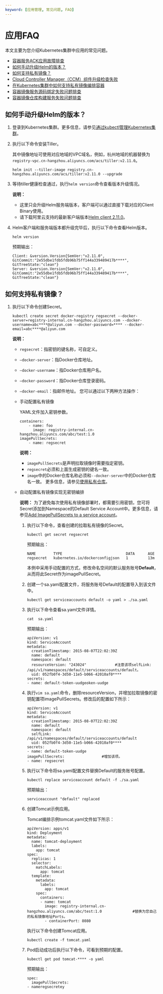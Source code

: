 ```yaml
---
keyword: [应用管理, 常见问题, FAQ]
---
```


# 应用FAQ

本文主要为您介绍Kubernetes集群中应用的常见问题。

-   [容器服务ACK应用故障排查](~~211618~~)
-   [如何手动升级Helm的版本？](#section_42y_vhz_d9t)
-   [如何支持私有镜像？](#section_b2s_ldm_84z)
-   [Cloud Controller Manager（CCM）组件升级检查失败](~~164988~~)
-   [在Kubernetes集群中如何支持私有镜像编排容器](~~86562~~)
-   [容器镜像服务源码绑定失败问题排查](~~185631~~)
-   [容器镜像仓库构建服务失败问题排查](~~186529~~)

## 如何手动升级Helm的版本？

1.  登录到Kubernetes集群。更多信息，请参见[通过kubectl管理Kubernetes集群](/cn.zh-CN/Kubernetes集群用户指南/集群/连接集群/通过kubectl管理Kubernetes集群.md)。

2.  执行以下命令安装Tiller。

    其中镜像地址可使用对应地域的VPC域名，例如，杭州地域的机器替换为`registry-vpc.cn-hangzhou.aliyuncs.com/acs/tiller:v2.11.0`。

    ```
    helm init --tiller-image registry.cn-hangzhou.aliyuncs.com/acs/tiller:v2.11.0 --upgrade
    ```

3.  等待tiller健康检查通过，执行`helm version`命令查看版本升级情况。

    **说明：**

    -   这里只会升级Helm服务端版本，客户端可以通过直接下载对应的Client Binary使用。
    -   请下载阿里云支持的最新客户端版本[Helm client 2.11.0](https://github.com/helm/helm/releases/tag/v2.11.0)。
4.  Helm客户端和服务端版本都升级完毕后，执行以下命令查看Helm版本。

    ```
    helm version
    ```

    预期输出：

    ```
    Client: &version.Version{SemVer:"v2.11.0", GitCommit:"2e55dbe1fdb5fdb96b75ff144a339489417b****", GitTreeState:"clean"}
    Server: &version.Version{SemVer:"v2.11.0", GitCommit:"2e55dbe1fdb5fdb96b75ff144a339489417b****", GitTreeState:"clean"}
    ```


## 如何支持私有镜像？

1.  执行以下命令创建Secret。

    ```
    kubectl create secret docker-registry regsecret --docker-server=registry-internal.cn-hangzhou.aliyuncs.com --docker-username=abc****@aliyun.com --docker-password=**** --docker-email=abc****@aliyun.com
    ```

    **说明：**

    -   `regsecret`：指密钥的键名称，可自定义。
    -   `—docker-server`：指Docker仓库地址。
    -   `—docker-username`：指Docker仓库用户名。
    -   `—docker-password`：指Docker仓库登录密码。
    -   `—docker-email`：指邮件地址。
    您可以通过以下两种方法操作：

    -   手动配置私有镜像

        YAML文件加入密钥参数。

        ```
        containers:
            - name: foo
              image: registry-internal.cn-hangzhou.aliyuncs.com/abc/test:1.0
        imagePullSecrets:
            - name: regsecret
        ```

        **说明：**

        -   `imagePullSecrets`是声明拉取镜像时需要指定密钥。
        -   `regsecret`必须和上面生成密钥的键名一致。
        -   `image`中的Docker仓库名称必须和`--docker-server`中的Docker仓库名一致。
        更多信息，请参见[使用私有仓库](https://kubernetes.io/docs/concepts/containers/images/#using-a-private-registry)。

    -   自动配置私有镜像实现无密钥编排

        **说明：** 为了避免每次使用私有镜像部署时，都需要引用密钥，您可将Secret添加到Namespace的Default Service Account中。更多信息，请参见[Add ImagePullSecrets to a service account](https://kubernetes.io/docs/tasks/configure-pod-container/configure-service-account/#add-imagepullsecrets-to-a-service-account)。

        1.  执行以下命令，查看创建的拉取私有镜像的Secret。

            ```
            kubectl get secret regsecret
            ```

            预期输出：

            ```
            NAME        TYPE                             DATA      AGE
            regsecret   kubernetes.io/dockerconfigjson   1         13m
            ```

            本例中采用手动配置的方式，修改命名空间的默认服务账号**Default**，从而将此Secret作为imagePullSecret。

        2.  创建一个sa.yaml配置文件，将服务账号Default的配置导入到该文件中。

            ```
            kubectl get serviceaccounts default -o yaml > ./sa.yaml
            ```

        3.  执行以下命令查看sa.yaml文件详情。

            ```
            cat  sa.yaml
            ```

            预期输出：

            ```
            apiVersion: v1
            kind: ServiceAccount
            metadata:
              creationTimestamp: 2015-08-07T22:02:39Z
              name: default
              namespace: default
              resourceVersion: "243024"             #注意该项selfLink: /api/v1/namespaces/default/serviceaccounts/default。
              uid: 052fb0f4-3d50-11e5-b066-42010af0****
            secrets:
            - name: default-token-uudgeoken-uudge
            ```

        4.  执行`vim sa.yaml`命令，删除resourceVersion，并增加拉取镜像的密钥配置项imagePullSecrets。修改后的配置如下所示：

            ```
            apiVersion: v1
            kind: ServiceAccount
            metadata:
              creationTimestamp: 2015-08-07T22:02:39Z
              name: default
              namespace: default
              selfLink: /api/v1/namespaces/default/serviceaccounts/default
              uid: 052fb0f4-3d50-11e5-b066-42010af0****
            secrets:
            - name: default-token-uudge
            imagePullSecrets:                 #增加该项。
            - name: regsecret                                    
            ```

        5.  执行以下命令将sa.yaml配置文件替换Default的服务账号配置。

            ```
            kubectl replace serviceaccount default -f ./sa.yaml
            ```

            预期输出：

            ```
            serviceaccount "default" replaced
            ```

        6.  创建Tomcat示例应用。

            Tomcat编排示例tomcat.yaml文件如下所示：

            ```
            apiVersion: apps/v1 
            kind: Deployment
            metadata:
              name: tomcat-deployment
              labels:
                app: tomcat
            spec:
              replicas: 1
              selector:
                matchLabels:
                  app: tomcat
              template:
                metadata:
                  labels:
                    app: tomcat
                spec:
                  containers:
                  - name: tomcat
                    image: registry-internal.cn-hangzhou.aliyuncs.com/abc/test:1.0              #替换为您自己的私有镜像地址Ports。
                    - containerPort: 8080
            ```

            执行以下命令创建Tomcat应用。

            ```
            kubectl create -f tomcat.yaml
            ```

        7.  Pod启动成功后执行以下命令，可看到预期的配置。

            ```
            kubectl get pod tomcat-**** -o yaml
            ```

            预期输出：

            ```
            spec:
              imagePullSecrets:
            - nameregsecretey
            ```


